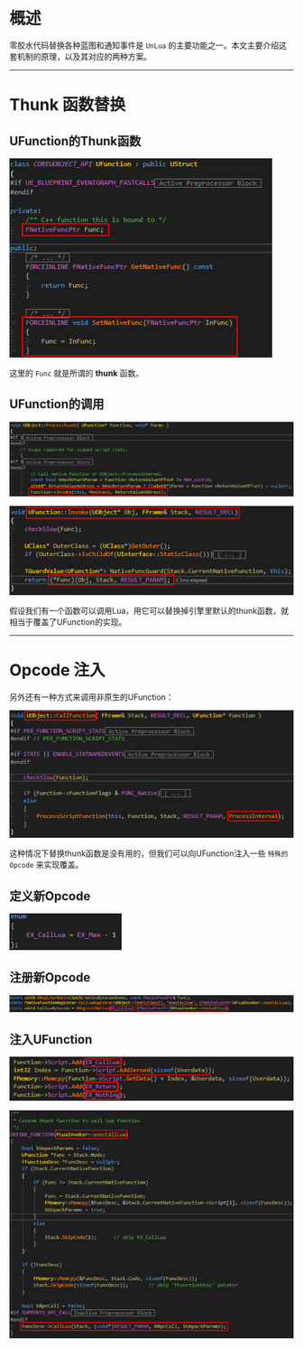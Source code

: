 # 概述
零胶水代码替换各种蓝图和通知事件是 `UnLua` 的主要功能之一。本文主要介绍这套机制的原理，以及其对应的两种方案。

---

# Thunk 函数替换

## UFunction的Thunk函数

![THUNK_FUNC](./Images/ufunction_thunk_func.png)

这里的 `Func` 就是所谓的 **thunk** 函数。

## UFunction的调用

![UOBJECT_PROCESSEVENT](./Images/uobject_processevent.png)

![UFUNCTION_INVOKE](./Images/ufunction_invoke.png)

假设我们有一个函数可以调用Lua，用它可以替换掉引擎里默认的thunk函数，就相当于覆盖了UFunction的实现。

---

# Opcode 注入

另外还有一种方式来调用非原生的UFunction：

![UOBJECT_CALLFUNCTION](./Images/uobject_callfunction.png)

这种情况下替换thunk函数是没有用的，但我们可以向UFunction注入一些 `特殊的Opcode` 来实现覆盖。

## 定义新Opcode

![NEW_OPCODE](./Images/new_opcode.png)

## 注册新Opcode

![OPCODE_REGISTRAR](./Images/opcode_registrar.png)

## 注入UFunction

![OPCODE_INJECTION](./Images/opcode_injection.png)

![CUSTOMIZED_THUNK_FUNC](./Images/customized_thunk_func.png)
